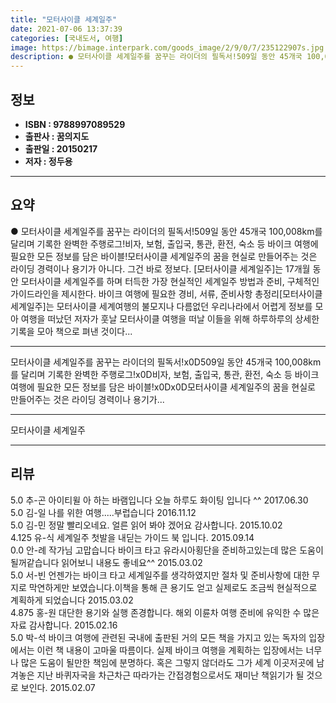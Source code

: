 ```yaml
---
title: "모터사이클 세계일주"
date: 2021-07-06 13:37:39
categories: [국내도서, 여행]
image: https://bimage.interpark.com/goods_image/2/9/0/7/235122907s.jpg
description: ● 모터사이클 세계일주를 꿈꾸는 라이더의 필독서!509일 동안 45개국 100,008km를 달리며 기록한 완벽한 주행로그!비자, 보험, 출입국, 통관, 환전, 숙소 등 바이크 여행에 필요한 모든 정보를 담은 바이블!모터사이클 세계일주의 꿈을 현실로 만들어주는 것은 라이딩 경력이나 용기
---
```


## **정보**

- **ISBN : 9788997089529**
- **출판사 : 꿈의지도**
- **출판일 : 20150217**
- **저자 : 정두용**

------



## **요약**

●  모터사이클 세계일주를 꿈꾸는 라이더의 필독서!509일 동안 45개국 100,008km를 달리며 기록한 완벽한 주행로그!비자, 보험, 출입국, 통관, 환전, 숙소 등 바이크 여행에 필요한 모든 정보를 담은 바이블!모터사이클 세계일주의 꿈을 현실로 만들어주는 것은 라이딩 경력이나 용기가 아니다. 그건 바로 정보다. [모터사이클 세계일주]는 17개월 동안 모터사이클 세계일주를 하며 터득한 가장 현실적인 세계일주 방법과 준비, 구체적인 가이드라인을 제시한다.  바이크 여행에 필요한 경비, 서류, 준비사항 총정리[모터사이클 세계일주]는 모터사이클 세계여행의 불모지나 다름없던 우리나라에서 어렵게 정보를 모아 여행을 떠났던 저자가 훗날 모터사이클 여행을 떠날 이들을 위해 하루하루의 상세한 기록을 모아 책으로 펴낸 것이다...

------

모터사이클 세계일주를 꿈꾸는 라이더의 필독서!x0D509일 동안 45개국 100,008km를 달리며 기록한 완벽한 주행로그!x0D비자, 보험, 출입국, 통관, 환전, 숙소 등 바이크 여행에 필요한 모든 정보를 담은 바이블!x0Dx0D모터사이클 세계일주의 꿈을 현실로 만들어주는 것은 라이딩 경력이나 용기가... 

------


모터사이클 세계일주 

------


## **리뷰** 

5.0 추-곤 아이티윌 아 하는 바램입니다 오늘 하루도 화이팅 입니다 ^^  2017.06.30 <br/>5.0 김-일 나를 위한 여행.....부럽습니다  2016.11.12 <br/>5.0 김-민 정말 빨리오네요. 얼른 읽어 봐야 겠어요 감사합니다. 2015.10.02 <br/>4.125 유-식 세계일주 첫발을 내딛는 가이드 북 입니다. 2015.09.14 <br/>0.0 안-례 작가님 고맙습니다 바이크 타고 유라시아횡단을 준비하고있는데 많은 도움이 될꺼같습니다 읽어보니 내용도 좋네요^^ 2015.03.02 <br/>5.0 서-빈 언젠가는 바이크 타고 세계일주를 생각하였지만
절차 및 준비사항에 대한 무지로 막연하게만 보였습니다.이책을 통해 큰 용기도 얻고 실제로도 
조금씩 현실적으로 계획하게 되었습니다 2015.03.02 <br/>4.875 홍-원 대단한 용기와 실행 존경합니다. 해외 이륜차 여행 준비에 유익한 수 많은 자료 감사합니다. 2015.02.16 <br/>5.0 박-석 바이크 여행에 관련된 국내에 출판된 거의 모든 책을 가지고 있는 독자의 입장에서는 이런 책 내용이 고마울 따름이다. 실제 바이크 여행을 계획하는 입장에서는 너무나 많은 도움이 될만한 책임에 분명하다. 혹은 그렇지 않더라도 그가 세계 이곳저곳에 남겨놓은 지난 바퀴자국을 차근차근 따라가는 간접경험으로서도 재미난 책읽기가 될 것으로 보인다. 2015.02.07 <br/>